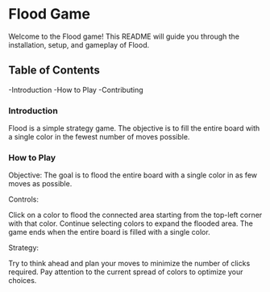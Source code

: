 # Flood Game
Welcome to the Flood game! This README will guide you through the installation, setup, and gameplay of Flood.

## Table of Contents
-Introduction
-How to Play
-Contributing  
### Introduction  
Flood is a simple strategy game. The objective is to fill the entire board with a single color in the fewest number of moves possible.

### How to Play
Objective: The goal is to flood the entire board with a single color in as few moves as possible.  

Controls:  


Click on a color to flood the connected area starting from the top-left corner with that color. Continue selecting colors to expand the flooded area. The game ends when the entire board is filled with a single color.  

Strategy:

Try to think ahead and plan your moves to minimize the number of clicks required. Pay attention to the current spread of colors to optimize your choices.
